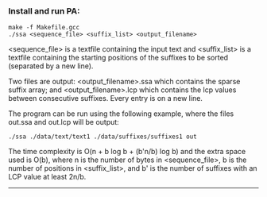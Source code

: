### Install and run PA:

```
make -f Makefile.gcc
./ssa <sequence_file> <suffix_list> <output_filename>
```

<sequence_file> is a textfile containing the input text and
<suffix_list> is a textfile containing the starting positions of the suffixes to be sorted (separated by a new line).

Two files are output: <output_filename>.ssa which contains the sparse suffix array; and <output_filename>.lcp which contains the lcp values between consecutive suffixes. Every entry is on a new line.

The program can be run using the following example, where the files out.ssa and out.lcp will be output:

```
./ssa ./data/text/text1 ./data/suffixes/suffixes1 out
```

The time complexity is O(n + b log b + (b'n/b) log b) and the extra space used is O(b), 
where n is the number of bytes in <sequence_file>, 
b is the number of positions in <suffix_list>, 
and b' is the number of suffixes with an LCP value at least 2n/b.

________________________________

